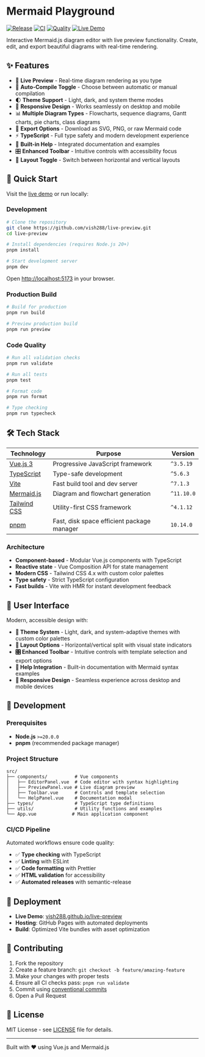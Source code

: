 # Mermaid Playground

[![Release](https://img.shields.io/github/v/release/vish288/live-preview?style=for-the-badge&color=blue)](https://github.com/vish288/live-preview/releases)
[![CI](https://img.shields.io/github/actions/workflow/status/vish288/live-preview/ci.yml?branch=main&style=for-the-badge&label=CI)](https://github.com/vish288/live-preview/actions/workflows/ci.yml)
[![Quality](https://img.shields.io/github/actions/workflow/status/vish288/live-preview/quality.yml?branch=main&style=for-the-badge&label=Quality)](https://github.com/vish288/live-preview/actions/workflows/quality.yml)
[![Live Demo](https://img.shields.io/badge/Live-Demo-green?style=for-the-badge)](https://vish288.github.io/live-preview)

Interactive Mermaid.js diagram editor with live preview functionality. Create, edit, and export beautiful diagrams with real-time rendering.

## ✨ Features

- 🎨 **Live Preview** - Real-time diagram rendering as you type
- 🎯 **Auto-Compile Toggle** - Choose between automatic or manual compilation
- 🌓 **Theme Support** - Light, dark, and system theme modes
- 📱 **Responsive Design** - Works seamlessly on desktop and mobile
- 📊 **Multiple Diagram Types** - Flowcharts, sequence diagrams, Gantt charts, pie charts, class diagrams
- 💾 **Export Options** - Download as SVG, PNG, or raw Mermaid code
- ⚡ **TypeScript** - Full type safety and modern development experience
- 📖 **Built-in Help** - Integrated documentation and examples
- 🎛️ **Enhanced Toolbar** - Intuitive controls with accessibility focus
- 🔄 **Layout Toggle** - Switch between horizontal and vertical layouts

## 🚀 Quick Start

Visit the [live demo](https://vish288.github.io/live-preview) or run locally:

### Development

```bash
# Clone the repository
git clone https://github.com/vish288/live-preview.git
cd live-preview

# Install dependencies (requires Node.js 20+)
pnpm install

# Start development server
pnpm dev
```

Open [http://localhost:5173](http://localhost:5173) in your browser.

### Production Build

```bash
# Build for production
pnpm run build

# Preview production build
pnpm run preview
```

### Code Quality

```bash
# Run all validation checks
pnpm run validate

# Run all tests
pnpm test

# Format code
pnpm run format

# Type checking
pnpm run typecheck
```

## 🛠️ Tech Stack

| Technology | Purpose | Version |
|------------|---------|---------|
| [Vue.js 3](https://vuejs.org/) | Progressive JavaScript framework | `^3.5.19` |
| [TypeScript](https://www.typescriptlang.org/) | Type-safe development | `^5.6.3` |
| [Vite](https://vitejs.dev/) | Fast build tool and dev server | `^7.1.3` |
| [Mermaid.js](https://mermaid.js.org/) | Diagram and flowchart generation | `^11.10.0` |
| [Tailwind CSS](https://tailwindcss.com/) | Utility-first CSS framework | `^4.1.12` |
| [pnpm](https://pnpm.io/) | Fast, disk space efficient package manager | `10.14.0` |

### Architecture

- **Component-based** - Modular Vue.js components with TypeScript
- **Reactive state** - Vue Composition API for state management  
- **Modern CSS** - Tailwind CSS 4.x with custom color palettes
- **Type safety** - Strict TypeScript configuration
- **Fast builds** - Vite with HMR for instant development feedback

## 🎨 User Interface

Modern, accessible design with:

- **🌈 Theme System** - Light, dark, and system-adaptive themes with custom color palettes
- **📐 Layout Options** - Horizontal/vertical split with visual state indicators  
- **🎛️ Enhanced Toolbar** - Intuitive controls with template selection and export options
- **📖 Help Integration** - Built-in documentation with Mermaid syntax examples
- **📱 Responsive Design** - Seamless experience across desktop and mobile devices

## 🔧 Development

### Prerequisites

- **Node.js** `>=20.0.0`
- **pnpm** (recommended package manager)

### Project Structure

```
src/
├── components/          # Vue components
│   ├── EditorPanel.vue  # Code editor with syntax highlighting
│   ├── PreviewPanel.vue # Live diagram preview
│   ├── Toolbar.vue      # Controls and template selection
│   └── HelpPanel.vue    # Documentation modal
├── types/               # TypeScript type definitions
├── utils/               # Utility functions and examples
└── App.vue             # Main application component
```

### CI/CD Pipeline

Automated workflows ensure code quality:

- ✅ **Type checking** with TypeScript
- ✅ **Linting** with ESLint  
- ✅ **Code formatting** with Prettier
- ✅ **HTML validation** for accessibility
- ✅ **Automated releases** with semantic-release

## 🚀 Deployment

- **Live Demo**: [vish288.github.io/live-preview](https://vish288.github.io/live-preview)
- **Hosting**: GitHub Pages with automated deployments
- **Build**: Optimized Vite bundles with asset optimization

## 🤝 Contributing

1. Fork the repository
2. Create a feature branch: `git checkout -b feature/amazing-feature`
3. Make your changes with proper tests
4. Ensure all CI checks pass: `pnpm run validate`
5. Commit using [conventional commits](https://conventionalcommits.org/)
6. Open a Pull Request

## 📄 License

MIT License - see [LICENSE](LICENSE) file for details.

---

Built with ❤️ using Vue.js and Mermaid.js